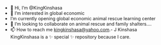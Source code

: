 - 👋 Hi, I’m @KingKinshasa
- 👀 I’m interested in global economic
-  I’m currently opening global economic animal rescue learning center 
- 💞️ I’m looking to collaborate on animal rescue and family shalters....
- 📫 How to reach me kingkinshasa@yahoo.com.- J Kinshasa
  KingKinshasa is a ✨ special ✨ repository because I care.
